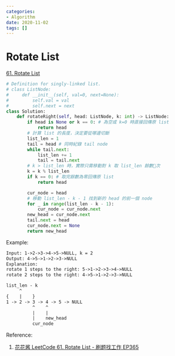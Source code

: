 ```yaml
---
categories:
- Algorithm
date: 2020-11-02
tags: []
---
```


# Rotate List

[61. Rotate List](https://leetcode.com/problems/rotate-list/)

```python
# Definition for singly-linked list.
# class ListNode:
#     def __init__(self, val=0, next=None):
#         self.val = val
#         self.next = next
class Solution:
    def rotateRight(self, head: ListNode, k: int) -> ListNode:
        if head is None or k == 0: # 為空或 k=0 時直接回傳原 list
            return head
        # 計算 list 的長度，決定要從哪邊切斷
        list_len = 1
        tail = head # 同時紀錄 tail node
        while tail.next:
            list_len += 1
            tail = tail.next
        # k > list_len 時，實際只需移動對 k 取 list_len 餘數次
        k = k % list_len
        if k == 0: # 取完餘數為零回傳原 list
            return head

        cur_node = head
        # 移動 list_len - k - 1 找到新的 head 的前一個 node
        for _ in range(list_len - k - 1):
            cur_node = cur_node.next
        new_head = cur_node.next
        tail.next = head
        cur_node.next = None
        return new_head
```

Example:

```txt
Input: 1->2->3->4->5->NULL, k = 2
Output: 4->5->1->2->3->NULL
Explanation:
rotate 1 steps to the right: 5->1->2->3->4->NULL
rotate 2 steps to the right: 4->5->1->2->3->NULL
```

```txt
list_len - k
     ^
{    |    }
1 -> 2 -> 3 -> 4 -> 5 -> NULL
          ^    ^
          |    |
          |    new_head
          cur_node
```

Reference:

1. [花花酱 LeetCode 61. Rotate List - 刷题找工作 EP365](https://youtu.be/a4XZu2VVE9Q)

